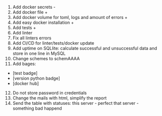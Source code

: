 1. Add docker secrets -
2. Add docker file +
3. Add docker volume for toml, logs and amount of errors +
4. Add easy docker installation +
5. Add tests +
6. Add linter
7. Fix all linters errors
8. Add CI/CD for linter/tests/docker update
9. Add uptime on SQLlite: calculate successful and unsuccessful data and store in one line in MySQL
10. Change schemes to schemAAAA
11. Add bages:
- [test badge]
- [version python badge]
- [docker hub]
12. Do not store password in credentials
13. Change the mails with html, simplify the report
14. Send the table with statuses:
this server - perfect
that server - something bad happend
